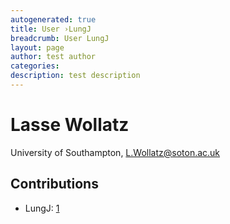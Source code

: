 ```yaml
---
autogenerated: true
title: User ›LungJ
breadcrumb: User LungJ
layout: page
author: test author
categories: 
description: test description
---
```


# Lasse Wollatz

University of Southampton, L.Wollatz@soton.ac.uk

## Contributions

  - LungJ: [1](http://imagej.net/LungJ)
